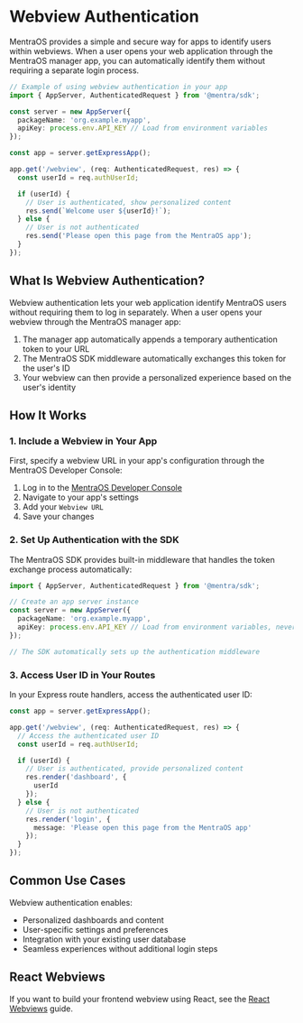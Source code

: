 # Webview Authentication

MentraOS provides a simple and secure way for apps to identify users within webviews. When a user opens your web application through the MentraOS manager app, you can automatically identify them without requiring a separate login process.

```typescript
// Example of using webview authentication in your app
import { AppServer, AuthenticatedRequest } from '@mentra/sdk';

const server = new AppServer({
  packageName: 'org.example.myapp',
  apiKey: process.env.API_KEY // Load from environment variables
});

const app = server.getExpressApp();

app.get('/webview', (req: AuthenticatedRequest, res) => {
  const userId = req.authUserId;

  if (userId) {
    // User is authenticated, show personalized content
    res.send(`Welcome user ${userId}!`);
  } else {
    // User is not authenticated
    res.send('Please open this page from the MentraOS app');
  }
});
```

## What Is Webview Authentication?

Webview authentication lets your web application identify MentraOS users without requiring them to log in separately. When a user opens your webview through the MentraOS manager app:

1. The manager app automatically appends a temporary authentication token to your URL
2. The MentraOS SDK middleware automatically exchanges this token for the user's ID
3. Your webview can then provide a personalized experience based on the user's identity

## How It Works

### 1. Include a Webview in Your App

First, specify a webview URL in your app's configuration through the MentraOS Developer Console:

1. Log in to the [MentraOS Developer Console](https://console.mentra.glass/apps/)
2. Navigate to your app's settings
3. Add your `Webview URL`
4. Save your changes

### 2. Set Up Authentication with the SDK

The MentraOS SDK provides built-in middleware that handles the token exchange process automatically:

```typescript
import { AppServer, AuthenticatedRequest } from '@mentra/sdk';

// Create an app server instance
const server = new AppServer({
  packageName: 'org.example.myapp',
  apiKey: process.env.API_KEY // Load from environment variables, never check it into source control
});

// The SDK automatically sets up the authentication middleware
```

### 3. Access User ID in Your Routes

In your Express route handlers, access the authenticated user ID:

```typescript
const app = server.getExpressApp();

app.get('/webview', (req: AuthenticatedRequest, res) => {
  // Access the authenticated user ID
  const userId = req.authUserId;

  if (userId) {
    // User is authenticated, provide personalized content
    res.render('dashboard', {
      userId
    });
  } else {
    // User is not authenticated
    res.render('login', {
      message: 'Please open this page from the MentraOS app'
    });
  }
});
```

## Common Use Cases

Webview authentication enables:

- Personalized dashboards and content
- User-specific settings and preferences
- Integration with your existing user database
- Seamless experiences without additional login steps

## React Webviews

If you want to build your frontend webview using React, see the [React Webviews](/react-webviews) guide.


